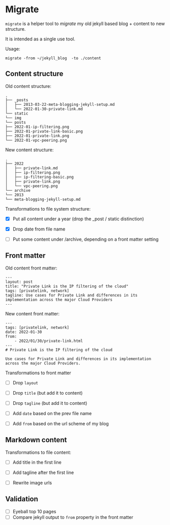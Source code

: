 # Migrate

`migrate` is a helper tool to _migrate_ my old jekyll based blog + content to new structure.

It is intended as a single use tool.

Usage:
```src
migrate -from ~/jekyll_blog  -to ./content
```

## Content structure

Old content structure:
```
.
├── _posts
│   ├── 2013-03-22-meta-blogging-jekyll-setup.md
│   └── 2022-01-30-private-link.md
└── static
└── img
└── posts
├── 2022-01-ip-filtering.png
├── 2022-01-private-link-basic.png
├── 2022-01-private-link.png
└── 2022-01-vpc-peering.png
```

New content structure:
```
.
├── 2022
│   ├── private-link.md
│   ├── ip-filtering.png
│   ├── ip-filtering-basic.png
│   ├── private-link.png
│   └── vpc-peering.png
└── archive
└── 2013
└── meta-blogging-jekyll-setup.md
```

Transformations to file system structure:
- [X] Put all content under a year (drop the _post / static distinction)
- [X] Drop date from file name
- [ ] Put some content under /archive, depending on a front matter setting


## Front matter

Old content front matter:
```
---
layout: post
title: "Private Link is the IP filtering of the cloud"
tags: [privatelink, network]
tagline: Use cases for Private Link and differences in its implementation across the major Cloud Providers
---
```

New content front matter:
```
---
tags: [privatelink, network]
date: 2022-01-30
from:
    - 2022/01/30/private-link.html
---
# Private Link is the IP filtering of the cloud

Use cases for Private Link and differences in its implementation across the major Cloud Providers.
```

Transformations to front matter
- [ ] Drop `layout`
- [ ] Drop `title` (but add it to content)
- [ ] Drop `tagline` (but add it to content)
- [ ] Add `date` based on the prev file name
- [ ] Add `from` based on the url scheme of my blog


## Markdown content

Transformations to file content:
- [ ] Add title in the first line
- [ ] Add tagline after the first line
- [ ] Rewrite image urls


## Validation
- [ ] Eyeball top 10 pages
- [ ] Compare jekyll output to `from` property in the front matter
